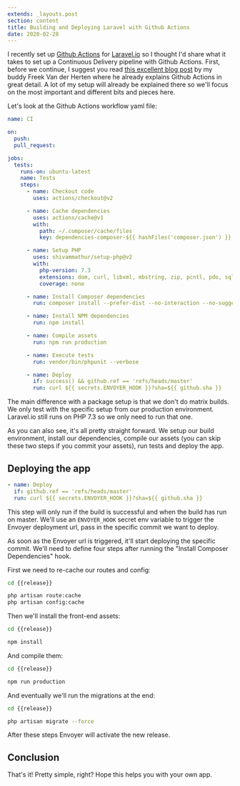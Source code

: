 ```yaml
---
extends: _layouts.post
section: content
title: Building and Deploying Laravel with Github Actions
date: 2020-02-28
---
```

I recently set up [Github Actions](https://github.com/features/actions) for [Laravel.io](https://laravel.io) so I thought I'd share what it takes to set up a Continuous Delivery pipeline with Github Actions. First, before we continue, I suggest you read [this excellent blog post](https://freek.dev/1546-using-github-actions-to-run-the-tests-of-laravel-projects-and-packages) by my buddy Freek Van der Herten where he already explains Github Actions in great detail. A lot of my setup will already be explained there so we'll focus on the most important and different bits and pieces here.

Let's look at the Github Actions workflow yaml file:

```yaml
name: CI

on:
  push:
  pull_request:

jobs:
  tests:
    runs-on: ubuntu-latest
    name: Tests
    steps:
      - name: Checkout code
        uses: actions/checkout@v2

      - name: Cache dependencies
        uses: actions/cache@v1
        with:
          path: ~/.composer/cache/files
          key: dependencies-composer-${{ hashFiles('composer.json') }}

      - name: Setup PHP
        uses: shivammathur/setup-php@v2
        with:
          php-version: 7.3
          extensions: dom, curl, libxml, mbstring, zip, pcntl, pdo, sqlite, pdo_sqlite
          coverage: none

      - name: Install Composer dependencies
        run: composer install --prefer-dist --no-interaction --no-suggest

      - name: Install NPM dependencies
        run: npm install

      - name: Compile assets
        run: npm run production

      - name: Execute tests
        run: vendor/bin/phpunit --verbose

      - name: Deploy
        if: success() && github.ref == 'refs/heads/master'
        run: curl ${{ secrets.ENVOYER_HOOK }}?sha=${{ github.sha }}
``` 

The main difference with a package setup is that we don't do matrix builds. We only test with the specific setup from our production environment. Laravel.io still runs on PHP 7.3 so we only need to run that one.

As you can also see, it's all pretty straight forward. We setup our build environment, install our dependencies, compile our assets (you can skip these two steps if you commit your assets), run tests and deploy the app.

## Deploying the app

```yaml
- name: Deploy
  if: github.ref == 'refs/heads/master'
  run: curl ${{ secrets.ENVOYER_HOOK }}?sha=${{ github.sha }}
```

This step will only run if the build is successful and when the build has run on master. We'll use an `ENVOYER_HOOK` secret env variable to trigger the Envoyer deployment url, pass in the specific commit we want to deploy. 

As soon as the Envoyer url is triggered, it'll start deploying the specific commit. We'll need to define four steps after running the "Install Composer Dependencies" hook.

First we need to re-cache our routes and config:

```bash
cd {{release}}

php artisan route:cache
php artisan config:cache
```

Then we'll install the front-end assets:

```bash
cd {{release}}

npm install
```

And compile them:

```bash
cd {{release}}

npm run production
```

And eventually we'll run the migrations at the end:

```bash
cd {{release}}

php artisan migrate --force
```

After these steps Envoyer will activate the new release.

## Conclusion

That's it! Pretty simple, right? Hope this helps you with your own app.
